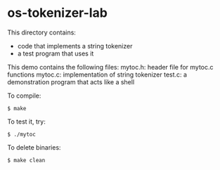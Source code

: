 # os-tokenizer-lab

This directory contains:
* code that implements a string tokenizer
* a test program that uses it

This demo contains the following files:
 mytoc.h: header file for mytoc.c functions
 mytoc.c: implementation of string tokenizer
 test.c: a demonstration program that acts like a shell
 

To compile:
~~~
$ make
~~~

To test it, try:
~~~
$ ./mytoc
~~~

To delete binaries:
~~~
$ make clean
~~~






